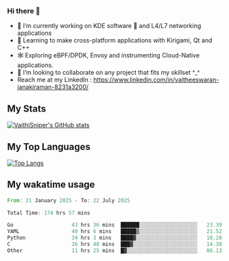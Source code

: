 ### Hi there 👋

- 🔭 I’m currently working on KDE software 💓 and L4/L7 networking applications 
- 📖 Learning to make cross-platform applications with Kirigami, Qt and C++
- 🕸️ Exploring eBPF/DPDK, Envoy and instrumenting Cloud-Native applications. 
- 👯 I’m looking to collaborate on any project that fits my skillset ^_^
- Reach me at my LinkedIn : https://www.linkedin.com/in/vaitheeswaran-janakiraman-8231a3200/

## My Stats
[![VaithiSniper's GitHub stats](https://github-readme-stats.vercel.app/api?username=VaithiSniper&hide=stars&theme=radical)](https://github.com/anuraghazra/github-readme-stats)

## My Top Languages

[![Top Langs](https://github-readme-stats.vercel.app/api/top-langs/?username=VaithiSniper&layout=compact)](https://github.com/anuraghazra/github-readme-stats)

## My wakatime usage

<!--START_SECTION:waka-->

```rust
From: 21 January 2025 - To: 22 July 2025

Total Time: 174 hrs 57 mins

Go                   43 hrs 36 mins  ██████░░░░░░░░░░░░░░░░░░░   23.39 %
YAML                 40 hrs 6 mins   █████▒░░░░░░░░░░░░░░░░░░░   21.52 %
Python               34 hrs 3 mins   ████▓░░░░░░░░░░░░░░░░░░░░   18.28 %
C                    26 hrs 48 mins  ███▓░░░░░░░░░░░░░░░░░░░░░   14.38 %
Other                11 hrs 25 mins  █▓░░░░░░░░░░░░░░░░░░░░░░░   06.13 %
```

<!--END_SECTION:waka-->
